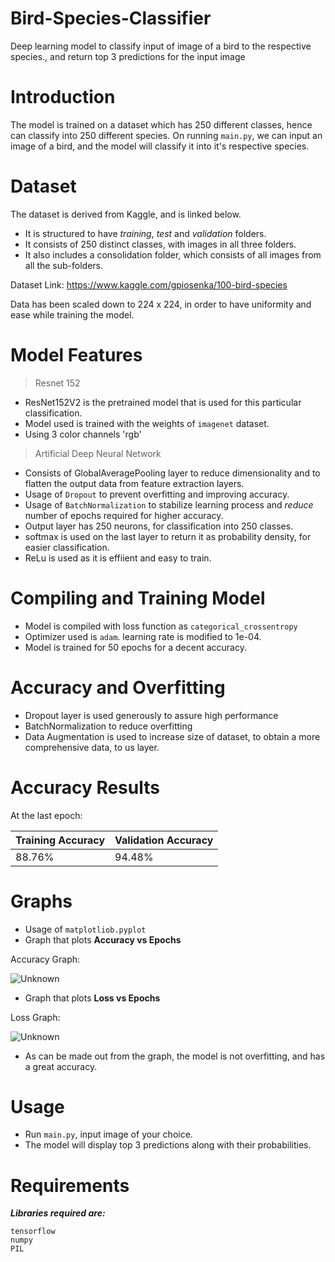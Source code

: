 # Bird-Species-Classifier

Deep learning model to classify input of image of a bird to the respective species., and return top 3 predictions for the input image

# Introduction

The model is trained on a dataset which has 250 different classes, hence can classify into 250 different species.
On running ```main.py```, we can input an image of a bird, and the model will classify it into it's respective species.

# Dataset

The dataset is derived from Kaggle, and is linked below.

* It is structured to have *training*, *test* and *validation* folders.
* It consists of 250 distinct classes, with images in all three folders.
* It also includes a consolidation folder, which consists of all images from all the sub-folders.

Dataset Link: https://www.kaggle.com/gpiosenka/100-bird-species

Data has been scaled down to 224 x 224, in order to have uniformity and ease while training the model.

# Model Features

> Resnet 152
 
 * ResNet152V2 is the pretrained model that is used for this particular classification.
 * Model used is trained with the weights of ```imagenet``` dataset.
 * Using 3 color channels 'rgb'

> Artificial Deep Neural Network

  * Consists of GlobalAveragePooling layer to reduce dimensionality and to flatten the output data from feature extraction layers.
  * Usage of ```Dropout``` to prevent overfitting and improving accuracy.
  * Usage of ```BatchNormalization``` to stabilize learning process and *reduce* number of epochs required for higher accuracy.
  * Output layer has 250 neurons, for classification into 250 classes. 
  * softmax is used on the last layer to return it as probability density, for easier classification.
  * ReLu is used as it is effiient and easy to train.
  
# Compiling and Training Model

  * Model is compiled with loss function as ```categorical_crossentropy```
  * Optimizer used is ```adam```. learning rate is modified to 1e-04.
  * Model is trained for 50 epochs for a decent accuracy.

# Accuracy and Overfitting

* Dropout layer is used generously to assure high performance
* BatchNormalization to reduce overfitting
* Data Augmentation is used to increase size of dataset, to obtain a more comprehensive data, to us layer.

# Accuracy Results

   At the last epoch:
  
   Training Accuracy | Validation Accuracy
   ------------------|---------------------
   88.76%            | 94.48%

# Graphs

* Usage of ```matplotliob.pyplot```
* Graph that plots **Accuracy vs Epochs**

Accuracy Graph: 

![Unknown](https://user-images.githubusercontent.com/73730958/111886207-7e5c4800-89f2-11eb-95ec-eacafc8cad71.png)

* Graph that plots **Loss vs Epochs**

Loss Graph: 

![Unknown](https://user-images.githubusercontent.com/73730958/111886239-aa77c900-89f2-11eb-8db7-d0117711f038.png)

* As can be made out from the graph, the model is not overfitting, and has a great accuracy.

# Usage

* Run ```main.py```, input image of your choice.
* The model will display top 3 predictions along with their probabilities.

# Requirements

***Libraries required are:***

```
tensorflow
numpy
PIL
```

